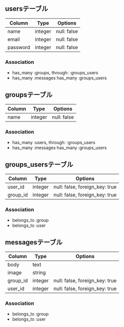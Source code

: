 ## usersテーブル

|Column|Type|Options|
|------|----|-------|
|name|integer|null: false|
|email|integer|null: false|
|password|integer|null: false|

### Association
- has_many :groups, through: :groups_users
- has_many :messages
  has_many :groups_users

## groupsテーブル

|Column|Type|Options|
|------|----|-------|
|name|integer|null: false|


### Association
- has_many :users, through: :groups_users
- has_many :messages
  has_many :groups_users

## groups_usersテーブル

|Column|Type|Options|
|------|----|-------|
|user_id|integer|null: false, foreign_key: true|
|group_id|integer|null: false, foreign_key: true|

### Association
- belongs_to :group
- belongs_to :user

## messagesテーブル

|Column|Type|Options|
|------|----|-------|
|body|text||
|image|string||
|group_id|integer|null: false, foreign_key: true|
|user_id|integer|null: false, foreign_key: true|

### Association
- belongs_to :group
- belongs_to :user